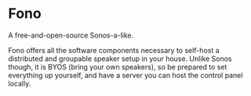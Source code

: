 # Fono

A free-and-open-source Sonos-a-like.

Fono offers all the software components necessary to self-host a distributed and
groupable speaker setup in your house. Unlike Sonos though, it is BYOS (bring
your own speakers), so be prepared to set everything up yourself, and have a
server you can host the control panel locally.
